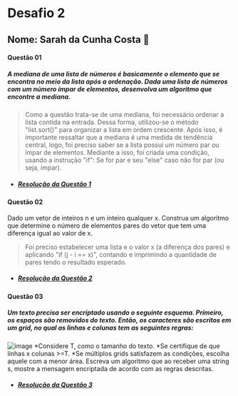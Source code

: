 # Desafio 2
## Nome: Sarah da Cunha Costa 🌸
#### Questão 01
##### A mediana de uma lista de números é basicamente o elemento que se encontra no meio da lista após a ordenação. Dada uma lista de números com um número ímpar de elementos, desenvolva um algoritmo que encontre a mediana.
> Como a questão trata-se de uma mediana, foi necessário ordenar a lista contida na entrada. Dessa forma, utilizou-se o método "list.sort()" para organizar a lista em ordem crescente. Após isso, é importante ressaltar que a mediana é uma medida de tendência central, logo, foi preciso saber se a lista possui um número par ou ímpar de elementos. Mediante a isso, foi criada uma condição, usando a instrução "if": Se for par e seu "else" caso não for par (ou seja, ímpar).
* ##### [**Resolução da Questão 1**](https://replit.com/join/nhldiglpzo-sarahcosta2)
#### Questão 02
Dado um vetor de inteiros n e um inteiro qualquer x. Construa um algoritmo que determine o número de elementos pares do vetor que tem uma diferença igual ao valor de x.
> Foi preciso estabelecer uma lista e o valor x (a diferença dos pares) e aplicando "if (j - i == x)", contando e imprimindo a quantidade de pares tendo o resultado esperado.
* ##### [**Resolução da Questão 2**](https://replit.com/join/zpbdxmzkxu-sarahcosta2)
#### Questão 03 
##### Um texto precisa ser encriptado usando o seguinte esquema. Primeiro, os espaços são removidos do texto. Então, os caracteres são escritos em um grid, no qual as linhas e colunas tem as seguintes regras:
![image](https://user-images.githubusercontent.com/100108863/156894404-122bf2bd-63be-46e6-845e-0cd2da7877bc.png)
*Considere T, como o tamanho do texto.
*Se certifique de que linhas x colunas >=T.
*Se múltiplos grids satisfazem as condições, escolha aquele com a menor área.
Escreva um algoritmo que ao receber uma string s, mostre a mensagem encriptada de acordo com as regras descritas.
* ##### [**Resolução da Questão 3**](https://replit.com/join/zpbdxmzkxu-sarahcosta2)
